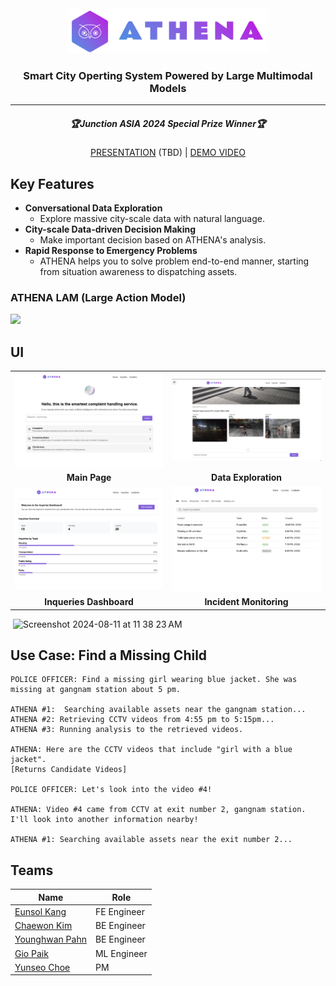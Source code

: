<div align=center>
    <img src="https://github.com/Moment-Junction-Asia-2024/Moment-Front/blob/main/public/logo.png?raw=true"  width="320" />
    <h3>Smart City Operting System Powered by Large Multimodal Models</h3>
</div>
<hr>
<div align=center>
    <h5>🏆Junction ASIA 2024 Special Prize Winner🏆</h5>
    <a href="#">PRESENTATION</a> (TBD) | <a href="https://www.youtube.com/watch?v=e88YnJ7eKqQ">DEMO VIDEO</a>
</div>

## Key Features
- **Conversational Data Exploration**
    - Explore massive city-scale data with natural language.
- **City-scale Data-driven Decision Making**
    - Make important decision based on ATHENA's analysis.
- **Rapid Response to Emergency Problems**
    - ATHENA helps you to solve problem end-to-end manner, starting from situation awareness to dispatching assets.

### ATHENA LAM (Large Action Model)
<img src="docs/LAM Design.jpg">

## UI
<table align="center">
	<tr>
		<td>
			<img style="width:450px;" src="/docs/main_page.png">
		</td>
		<td>
			<img style="width:450px;" src="/docs/video retrieval.jpg">
		</td>
	</tr>
	<tr>
		<td align="center">
			<b>Main Page</b>
		</td>
		<td align="center">
			<b>Data Exploration</b>
		</td>
	</tr>
	<tr>
		<td>
			<img style="width:450px;" src="/docs/inqueries dashboard.png">
		</td>
		<td>
			<img style="width:450px;" src="/docs/incident monitoring.png">
		</td>
	</tr>
	<tr>
		<td align="center">
			<b>Inqueries Dashboard</b>
		</td>
		<td align="center">
			<b>Incident Monitoring</b>
		</td>
	</tr>
</table>
<img href="https://github.com/Moment-Junction-Asia-2024/Moment-Front/blob/main/public/main_page.png?raw=true">
<img width="1257" alt="Screenshot 2024-08-11 at 11 38 23 AM" src="https://github.com/user-attachments/assets/5fc6f45b-c93b-4350-8829-81e686429603">


## Use Case: Find a Missing Child
```
POLICE OFFICER: Find a missing girl wearing blue jacket. She was missing at gangnam station about 5 pm.

ATHENA #1:  Searching available assets near the gangnam station...
ATHENA #2: Retrieving CCTV videos from 4:55 pm to 5:15pm...
ATHENA #3: Running analysis to the retrieved videos.

ATHENA: Here are the CCTV videos that include "girl with a blue jacket".
[Returns Candidate Videos]

POLICE OFFICER: Let's look into the video #4!

ATHENA: Video #4 came from CCTV at exit number 2, gangnam station. I'll look into another information nearby!

ATHENA #1: Searching available assets near the exit number 2...
```

## Teams
| Name | Role |
| ---  | ---- |
| [Eunsol Kang](https://github.com/eunsolkang) | FE Engineer |
| [Chaewon Kim](https://github.com/chae401) | BE Engineer |
| [Younghwan Pahn](https://github.com/lopahn2) | BE Engineer |
| [Gio Paik](https://github.com/skyil7) | ML Engineer |
| [Yunseo Choe](https://github.com/yunseo323) | PM |
